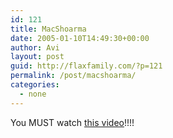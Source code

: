 ```yaml
---
id: 121
title: MacShoarma
date: 2005-01-10T14:49:30+00:00
author: Avi
layout: post
guid: http://flaxfamily.com/?p=121
permalink: /post/macshoarma/
categories:
  - none
---
```

You MUST watch [this video](http://www.mcdonalds.co.il/popups/mcshoarma.mpg)!!!!